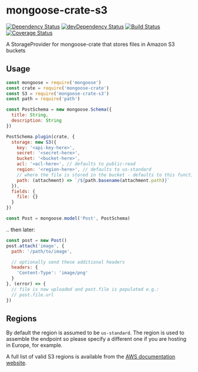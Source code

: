 # mongoose-crate-s3

[![Dependency Status](https://david-dm.org/achingbrain/mongoose-crate-s3.svg?theme=shields.io)](https://david-dm.org/achingbrain/mongoose-crate-s3) [![devDependency Status](https://david-dm.org/achingbrain/mongoose-crate-s3/dev-status.svg?theme=shields.io)](https://david-dm.org/achingbrainmongoose-crate-s3#info=devDependencies) [![Build Status](https://img.shields.io/travis/achingbrain/mongoose-crate-s3/master.svg)](https://travis-ci.org/achingbrain/mongoose-crate-s3) [![Coverage Status](http://img.shields.io/coveralls/achingbrain/mongoose-crate-s3/master.svg)](https://coveralls.io/r/achingbrain/mongoose-crate-s3)

A StorageProvider for mongoose-crate that stores files in Amazon S3 buckets

## Usage

```javascript
const mongoose = require('mongoose')
const crate = require('mongoose-crate')
const S3 = require('mongoose-crate-s3')
const path = require('path')

const PostSchema = new mongoose.Schema({
  title: String,
  description: String
})

PostSchema.plugin(crate, {
  storage: new S3({
    key: '<api-key-here>',
    secret: '<secret-here>',
    bucket: '<bucket-here>',
    acl: '<acl-here>', // defaults to public-read
    region: '<region-here>', // defaults to us-standard
    // where the file is stored in the bucket - defaults to this function
    path: (attachment) => `/${path.basename(attachment.path)}`
  }),
  fields: {
    file: {}
  }
})

const Post = mongoose.model('Post', PostSchema)
```

.. then later:

```javascript
const post = new Post()
post.attach('image', {
  path: '/path/to/image',

  // optionally send these additional headers
  headers: {
    'Content-Type': 'image/png'
  }
}, (error) => {
  // file is now uploaded and post.file is populated e.g.:
  // post.file.url
})
```

## Regions

By default the region is assumed to be `us-standard`.  The region is used to assemble the endpoint so please specify a different one if you are hosting in Europe, for example.

A full list of valid S3 regions is available from the [AWS documentation website](http://docs.aws.amazon.com/general/latest/gr/rande.html#s3_region).

